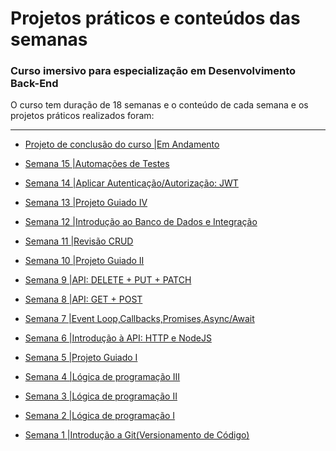 # Projetos práticos e conteúdos das semanas
### Curso imersivo para especialização em Desenvolvimento Back-End
O curso tem duração de 18 semanas e o conteúdo de cada semana e os projetos práticos realizados foram:
<hr>

- [Projeto de conclusão do curso |Em Andamento](https://github.com/mariaftavares/encontreiumanjinho)
- [Semana 15 |Automações de Testes](https://github.com/mariaftavares/ON15-TET-S15-TESTES/tree/Maria_Fernanda_Tavares/para_o_lar)
- [Semana 14 |Aplicar Autenticação/Autorização: JWT](https://github.com/mariaftavares/ON15-TET-S14-AUTH/tree/Maria_Fernanda_Tavares/para-o-lar)

- [Semana 13 |Projeto Guiado IV](https://github.com/mariaftavares/ON15-TET-S13-PG-III/tree/Maria_Fernanda_Tavares/projetoSemana13)

- [Semana 12 |Introdução ao Banco de Dados e Integração](https://github.com/mariaftavares/ON15-TET-S12-BD/tree/Maria_Fernanda_Tavares/para_o_lar)
- [Semana 11 |Revisão CRUD](https://github.com/mariaftavares/ON15-TET-S11-PG-II/tree/Maria_Fernanda_Tavares/para-o-lar)
- [Semana 10 |Projeto Guiado II](https://github.com/mariaftavares/ON15-TET-S10-Revisao-API/tree/Maria_Fernanda_Tavares/para_o_lar/src)
-  [Semana 9 |API: DELETE + PUT + PATCH](https://github.com/mariaftavares/ON15-TET-S9-API-II/tree/Maria_Fernanda_Tavares/paraolar)
-  [Semana 8 |API: GET + POST](https://github.com/mariaftavares/ON15-TET-S8-API-I/tree/Maria_Fernanda_Tavares/servidor-paraolar)
-  [Semana 7 |Event Loop,Callbacks,Promises,Async/Await](https://github.com/mariaftavares/ON15-TET-S7-ASSINCJS/tree/Maria_Fernanda_Tavares)
-  [Semana 6 |Introdução à API: HTTP e NodeJS](https://github.com/mariaftavares/ON15-TET-S6-Nodejs/tree/Maria-Fernanda-Tavares)
-  [Semana 5 |Projeto Guiado I](https://github.com/mariaftavares/ON15-TET-S5-PG-I/tree/main/para-o-lar)
-  [Semana 4 |Lógica de programação III](https://github.com/mariaftavares/ON15-TET-S4-LP-III)
-  [Semana 3 |Lógica de programação II](https://github.com/mariaftavares/ON15-TET-S3-LP-II)
-  [Semana 2 |Lógica de programação I](https://github.com/mariaftavares/ON15-TET-S2-LP-I)
-  [Semana 1 |Introdução a Git(Versionamento de Código)](https://github.com/mariaftavares/ON15-TET-S1-GIT/tree/Maria_Fernanda_Moreira_Tavares)
